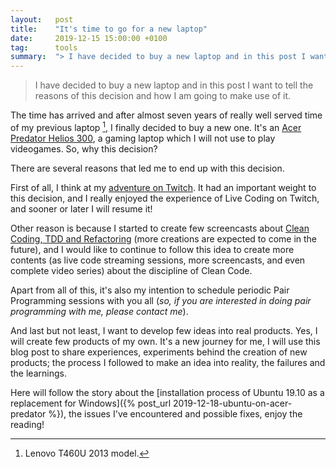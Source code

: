 ```yaml
---
layout:   post
title:    "It's time to go for a new laptop"
date:     2019-12-15 15:00:00 +0100
tag:      tools
summary:  "> I have decided to buy a new laptop and in this post I want to tell the reasons of this decision and how I am going to make use of it."
---
```


> I have decided to buy a new laptop and in this post I want to tell the reasons of this decision and how I am going to make use of it.

<!--more-->

The time has arrived and after almost seven years of really well served time of my previous laptop [^1], I finally decided to buy a new one. It's an [Acer Predator Helios 300](https://www.amazon.com/Acer-Predator-i7-9750H-Keyboard-PH315-52-78VL/dp/B07QXLFLXT), a gaming laptop which I will not use to play videogames. So, why this decision?

There are several reasons that led me to end up with this decision.

First of all, I think at my [adventure on Twitch](https://joebew42.github.io/twitch/about). It had an important weight to this decision, and I really enjoyed the experience of Live Coding on Twitch, and sooner or later I will resume it!

Other reason is because I started to create few screencasts about [Clean Coding, TDD and Refactoring](https://www.youtube.com/watch?v=pmoLmjirmTk) (more creations are expected to come in the future), and I would like to continue to follow this idea to create more contents (as live code streaming sessions, more screencasts, and even complete video series) about the discipline of Clean Code.

Apart from all of this, it's also my intention to schedule periodic Pair Programming sessions with you all (_so, if you are interested in doing pair programming with me, please contact me_).

And last but not least, I want to develop few ideas into real products. Yes, I will create few products of my own. It's a new journey for me, I will use this blog post to share experiences, experiments behind the creation of new products; the process I followed to make an idea into reality, the failures and the learnings.

Here will follow the story about the [installation process of Ubuntu 19.10 as a replacement for Windows]({% post_url 2019-12-18-ubuntu-on-acer-predator %}), the issues I've encountered and possible fixes, enjoy the reading!

[^1]: Lenovo T460U 2013 model.